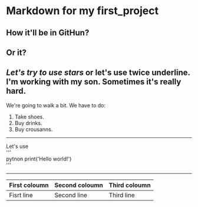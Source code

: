 # Markdown for my first_project


## How it'll be in GitHun?  
## Or it?

*Let's try to use stars* or __let's use twice underline__.  
I'm working with my son. Sometimes it's really hard.
---
We're going to walk a bit. We have to do:  
1. Take shoes.  
2. Buy drinks.  
3. Buy crousanns.


---

Let's use   
'''  
pytnon
print('Hello world!')  
'''

***

|First coloumn|Second coloumn|Third coloumn|
|-------------|--------------|-------------|
|Fisrt line   |Second line   |Third line   |
